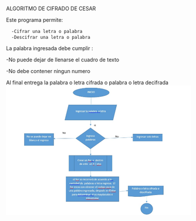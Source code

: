 ALGORITMO DE CIFRADO DE CESAR
 
 Este programa permite:

      -Cifrar una letra o palabra
      -Descifrar una letra o palabra

La palabra ingresada debe cumplir :

  -No puede dejar de llenarse el cuadro de texto
  
  -No debe contener ningun numero
  
Al final entrega la palabra  o letra cifrada o palabra o letra decifrada
![recursos](assets/docs/diagrama.jpg)

